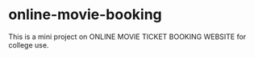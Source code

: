 # online-movie-booking
This is a mini project on ONLINE MOVIE TICKET BOOKING WEBSITE for college use.
